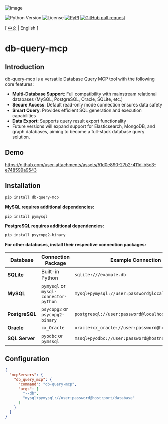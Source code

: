 ![image](assets/logo.png)

![Python Version](https://img.shields.io/badge/python-3.10+-aff.svg)
![License](https://img.shields.io/badge/license-Apache%202-dfd.svg)
[![PyPI](https://img.shields.io/pypi/v/db-query-mcp)](https://pypi.org/project/db-query-mcp/)
[![GitHub pull request](https://img.shields.io/badge/PRs-welcome-blue)](https://github.com/Shulin-Zhang/db-query-mcp/pulls)

\[ [中文](README_ZH.md) | English \]

# db-query-mcp

## Introduction
db-query-mcp is a versatile Database Query MCP tool with the following core features:

- **Multi-Database Support**: Full compatibility with mainstream relational databases (MySQL, PostgreSQL, Oracle, SQLite, etc.)
- **Secure Access**: Default read-only mode connection ensures data safety
- **Smart Query**: Provides efficient SQL generation and execution capabilities
- **Data Export**: Supports query result export functionality
- Future versions will expand support for Elasticsearch, MongoDB, and graph databases, aiming to become a full-stack database query solution.

## Demo
https://github.com/user-attachments/assets/51d0e890-27b2-411d-b5c3-e748599a9543

## Installation

```bash
pip install db-query-mcp
```

**MySQL requires additional dependencies:**
```bash
pip install pymysql
```

**PostgreSQL requires additional dependencies:**
```bash
pip install psycopg2-binary
```

**For other databases, install their respective connection packages:**

| Database    | Connection Package       | Example Connection String |
|-------------|--------------------------|---------------------------|
| **SQLite**  | Built-in Python          | `sqlite:///example.db`    |
| **MySQL**   | `pymysql` or `mysql-connector-python` | `mysql+pymysql://user:password@localhost/dbname` |
| **PostgreSQL** | `psycopg2` or `psycopg2-binary` | `postgresql://user:password@localhost:5432/dbname` |
| **Oracle**  | `cx_Oracle`              | `oracle+cx_oracle://user:password@hostname:1521/sidname` |
| **SQL Server** | `pyodbc` or `pymssql` | `mssql+pyodbc://user:password@hostname/dbname` |

## Configuration

```json
{
  "mcpServers": {
    "db_query_mcp": {
      "command": "db-query-mcp",
      "args": [
        "--db",
        "mysql+pymysql://user:password@host:port/database"
      ]
    }
  }
}
```
